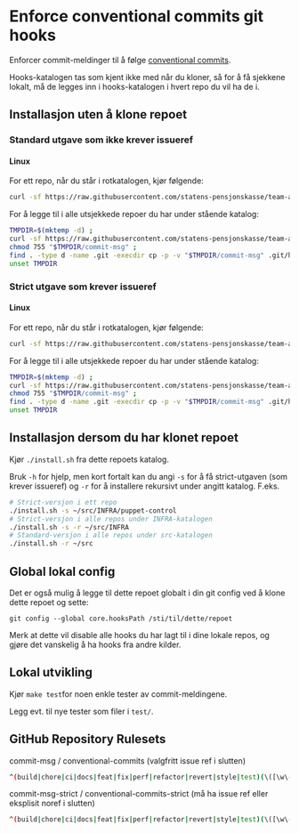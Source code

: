 # Enforce conventional commits git hooks

Enforcer commit-meldinger til å følge [conventional commits](https://www.conventionalcommits.org/en/v1.0.0/).

Hooks-katalogen tas som kjent ikke med når du kloner, så
for å få sjekkene lokalt, må de legges inn i hooks-katalogen i hvert repo du vil ha de i.

## Installasjon uten å klone repoet

### Standard utgave som ikke krever issueref

#### Linux

For ett repo, når du står i rotkatalogen, kjør følgende:

```bash
curl -sf https://raw.githubusercontent.com/statens-pensjonskasse/team-applikasjonsplattform-git-hooks/refs/heads/main/commit-msg >| .git/hooks/commit-msg && chmod 755 .git/hooks/commit-msg
```

For å legge til i alle utsjekkede repoer du har under stående katalog:

```bash
TMPDIR=$(mktemp -d) ;
curl -sf https://raw.githubusercontent.com/statens-pensjonskasse/team-applikasjonsplattform-git-hooks/refs/heads/main/commit-msg > "$TMPDIR/commit-msg" ;
chmod 755 "$TMPDIR/commit-msg" ;
find . -type d -name .git -execdir cp -p -v "$TMPDIR/commit-msg" .git/hooks/ \; ;
unset TMPDIR
```

### Strict utgave som krever issueref

#### Linux

For ett repo, når du står i rotkatalogen, kjør følgende:

```bash
curl -sf https://raw.githubusercontent.com/statens-pensjonskasse/team-applikasjonsplattform-git-hooks/refs/heads/main/commit-msg-strict >| .git/hooks/commit-msg && chmod 755 .git/hooks/commit-msg
```

For å legge til i alle utsjekkede repoer du har under stående katalog:

```bash
TMPDIR=$(mktemp -d) ;
curl -sf https://raw.githubusercontent.com/statens-pensjonskasse/team-applikasjonsplattform-git-hooks/refs/heads/main/commit-msg-strict > "$TMPDIR/commit-msg" ;
chmod 755 "$TMPDIR/commit-msg" ;
find . -type d -name .git -execdir cp -p -v "$TMPDIR/commit-msg" .git/hooks/ \; ;
unset TMPDIR
```

## Installasjon dersom du har klonet repoet

Kjør `./install.sh` fra dette repoets katalog.

Bruk `-h` for hjelp, men kort fortalt kan du angi `-s` for å få strict-utgaven (som krever issueref)
og `-r` for å installere rekursivt under angitt katalog. F.eks.

```bash
# Strict-versjon i ett repo
./install.sh -s ~/src/INFRA/puppet-control
# Strict-versjon i alle repos under INFRA-katalogen
./install.sh -s -r ~/src/INFRA
# Standard-versjon i alle repos under src-katalogen
./install.sh -r ~/src
```

## Global lokal config

Det er også mulig å legge til dette repoet globalt i din git config ved å klone dette repoet og sette:

`git config --global core.hooksPath /sti/til/dette/repoet`

Merk at dette vil disable alle hooks du har lagt til i dine lokale repos, og gjøre det vanskelig å ha hooks fra andre kilder.

## Lokal utvikling

Kjør `make test`for noen enkle tester av commit-meldingene.

Legg evt. til nye tester som filer i `test/`.

## GitHub Repository Rulesets

commit-msg / conventional-commits (valgfritt issue ref i slutten)

```sh
^(build|chore|ci|docs|feat|fix|perf|refactor|revert|style|test)(\([\w\-\.]+\))?(!)?: [^()]+(\(([A-Z]+-[0-9]+|#[0-9]+|noref)\))?(.+)?|Merge pull request #\d+ from .+
```

commit-msg-strict / conventional-commits-strict (må ha issue ref eller eksplisit noref i slutten)

```sh
^(build|chore|ci|docs|feat|fix|perf|refactor|revert|style|test)(\([\w\-\.]+\))?(!)?: [^()]+(\(([A-Z]+-[0-9]+|#[0-9]+|noref)\))(.+)?|Merge pull request #\d+ from .+
```
